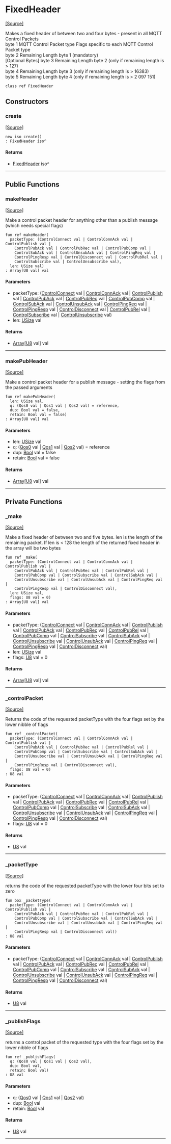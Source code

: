 # FixedHeader
<span class="source-link">[[Source]](src/mqtt-utilities/fixedHeader.md#L-0-4)</span>

Makes a fixed header of between two and four bytes - present in all MQTT Control Packets  
byte 1 MQTT Control Packet type Flags specific to each MQTT Control Packet type  
byte 2 Remaining Length byte 1 (mandatory)  
[Optional Bytes] 
byte 3 Remaining Length byte 2 (only if remaining length is > 127)  
byte 4 Remaining Length byte 3 (only if remaining length is > 16383)  
byte 5 Remaining Length byte 4 (only if remaining length is > 2 097 151)  


```pony
class ref FixedHeader
```

## Constructors

### create
<span class="source-link">[[Source]](src/mqtt-utilities/fixedHeader.md#L-0-4)</span>


```pony
new iso create()
: FixedHeader iso^
```

#### Returns

* [FixedHeader](mqtt-utilities-FixedHeader.md) iso^

---

## Public Functions

### makeHeader
<span class="source-link">[[Source]](src/mqtt-utilities/fixedHeader.md#L-0-16)</span>


 
Make a control packet header for anything other than a publish message (which needs special flags)


```pony
fun ref makeHeader(
  packetType: (ControlConnect val | ControlConnAck val | ControlPublish val | 
    ControlPubAck val | ControlPubRec val | ControlPubComp val | 
    ControlSubAck val | ControlUnsubAck val | ControlPingReq val | 
    ControlPingResp val | ControlDisconnect val | ControlPubRel val | 
    ControlSubscribe val | ControlUnsubscribe val),
  len: USize val)
: Array[U8 val] val
```
#### Parameters

*   packetType: ([ControlConnect](mqtt-primitives-ControlConnect.md) val | [ControlConnAck](mqtt-primitives-ControlConnAck.md) val | [ControlPublish](mqtt-primitives-ControlPublish.md) val | 
    [ControlPubAck](mqtt-primitives-ControlPubAck.md) val | [ControlPubRec](mqtt-primitives-ControlPubRec.md) val | [ControlPubComp](mqtt-primitives-ControlPubComp.md) val | 
    [ControlSubAck](mqtt-primitives-ControlSubAck.md) val | [ControlUnsubAck](mqtt-primitives-ControlUnsubAck.md) val | [ControlPingReq](mqtt-primitives-ControlPingReq.md) val | 
    [ControlPingResp](mqtt-primitives-ControlPingResp.md) val | [ControlDisconnect](mqtt-primitives-ControlDisconnect.md) val | [ControlPubRel](mqtt-primitives-ControlPubRel.md) val | 
    [ControlSubscribe](mqtt-primitives-ControlSubscribe.md) val | [ControlUnsubscribe](mqtt-primitives-ControlUnsubscribe.md) val)
*   len: [USize](builtin-USize.md) val

#### Returns

* [Array](builtin-Array.md)\[[U8](builtin-U8.md) val\] val

---

### makePubHeader
<span class="source-link">[[Source]](src/mqtt-utilities/fixedHeader.md#L-0-63)</span>


Make a control packet header for a publish message - setting the flags from the passed arguments


```pony
fun ref makePubHeader(
  len: USize val,
  q: (Qos0 val | Qos1 val | Qos2 val) = reference,
  dup: Bool val = false,
  retain: Bool val = false)
: Array[U8 val] val
```
#### Parameters

*   len: [USize](builtin-USize.md) val
*   q: ([Qos0](mqtt-primitives-Qos0.md) val | [Qos1](mqtt-primitives-Qos1.md) val | [Qos2](mqtt-primitives-Qos2.md) val) = reference
*   dup: [Bool](builtin-Bool.md) val = false
*   retain: [Bool](builtin-Bool.md) val = false

#### Returns

* [Array](builtin-Array.md)\[[U8](builtin-U8.md) val\] val

---

## Private Functions

### _make
<span class="source-link">[[Source]](src/mqtt-utilities/fixedHeader.md#L-0-26)</span>


Make a fixed header of between two and five bytes.
len is the length of the remaining packet. If len is < 128 the length of the returned 
fixed header in the array will be two bytes


```pony
fun ref _make(
  packetType: (ControlConnect val | ControlConnAck val | ControlPublish val | 
    ControlPubAck val | ControlPubRec val | ControlPubRel val | 
    ControlPubComp val | ControlSubscribe val | ControlSubAck val | 
    ControlUnsubscribe val | ControlUnsubAck val | ControlPingReq val | 
    ControlPingResp val | ControlDisconnect val),
  len: USize val,
  flags: U8 val = 0)
: Array[U8 val] val
```
#### Parameters

*   packetType: ([ControlConnect](mqtt-primitives-ControlConnect.md) val | [ControlConnAck](mqtt-primitives-ControlConnAck.md) val | [ControlPublish](mqtt-primitives-ControlPublish.md) val | 
    [ControlPubAck](mqtt-primitives-ControlPubAck.md) val | [ControlPubRec](mqtt-primitives-ControlPubRec.md) val | [ControlPubRel](mqtt-primitives-ControlPubRel.md) val | 
    [ControlPubComp](mqtt-primitives-ControlPubComp.md) val | [ControlSubscribe](mqtt-primitives-ControlSubscribe.md) val | [ControlSubAck](mqtt-primitives-ControlSubAck.md) val | 
    [ControlUnsubscribe](mqtt-primitives-ControlUnsubscribe.md) val | [ControlUnsubAck](mqtt-primitives-ControlUnsubAck.md) val | [ControlPingReq](mqtt-primitives-ControlPingReq.md) val | 
    [ControlPingResp](mqtt-primitives-ControlPingResp.md) val | [ControlDisconnect](mqtt-primitives-ControlDisconnect.md) val)
*   len: [USize](builtin-USize.md) val
*   flags: [U8](builtin-U8.md) val = 0

#### Returns

* [Array](builtin-Array.md)\[[U8](builtin-U8.md) val\] val

---

### _controlPacket
<span class="source-link">[[Source]](src/mqtt-utilities/fixedHeader.md#L-0-45)</span>


Returns the code of the requested packetType with the four flags set by the lower nibble of flags


```pony
fun ref _controlPacket(
  packetType: (ControlConnect val | ControlConnAck val | ControlPublish val | 
    ControlPubAck val | ControlPubRec val | ControlPubRel val | 
    ControlPubComp val | ControlSubscribe val | ControlSubAck val | 
    ControlUnsubscribe val | ControlUnsubAck val | ControlPingReq val | 
    ControlPingResp val | ControlDisconnect val),
  flags: U8 val = 0)
: U8 val
```
#### Parameters

*   packetType: ([ControlConnect](mqtt-primitives-ControlConnect.md) val | [ControlConnAck](mqtt-primitives-ControlConnAck.md) val | [ControlPublish](mqtt-primitives-ControlPublish.md) val | 
    [ControlPubAck](mqtt-primitives-ControlPubAck.md) val | [ControlPubRec](mqtt-primitives-ControlPubRec.md) val | [ControlPubRel](mqtt-primitives-ControlPubRel.md) val | 
    [ControlPubComp](mqtt-primitives-ControlPubComp.md) val | [ControlSubscribe](mqtt-primitives-ControlSubscribe.md) val | [ControlSubAck](mqtt-primitives-ControlSubAck.md) val | 
    [ControlUnsubscribe](mqtt-primitives-ControlUnsubscribe.md) val | [ControlUnsubAck](mqtt-primitives-ControlUnsubAck.md) val | [ControlPingReq](mqtt-primitives-ControlPingReq.md) val | 
    [ControlPingResp](mqtt-primitives-ControlPingResp.md) val | [ControlDisconnect](mqtt-primitives-ControlDisconnect.md) val)
*   flags: [U8](builtin-U8.md) val = 0

#### Returns

* [U8](builtin-U8.md) val

---

### _packetType
<span class="source-link">[[Source]](src/mqtt-utilities/fixedHeader.md#L-0-54)</span>


returns the code of the requested packetType with the lower four bits set to zero


```pony
fun box _packetType(
  packetType: (ControlConnect val | ControlConnAck val | ControlPublish val | 
    ControlPubAck val | ControlPubRec val | ControlPubRel val | 
    ControlPubComp val | ControlSubscribe val | ControlSubAck val | 
    ControlUnsubscribe val | ControlUnsubAck val | ControlPingReq val | 
    ControlPingResp val | ControlDisconnect val))
: U8 val
```
#### Parameters

*   packetType: ([ControlConnect](mqtt-primitives-ControlConnect.md) val | [ControlConnAck](mqtt-primitives-ControlConnAck.md) val | [ControlPublish](mqtt-primitives-ControlPublish.md) val | 
    [ControlPubAck](mqtt-primitives-ControlPubAck.md) val | [ControlPubRec](mqtt-primitives-ControlPubRec.md) val | [ControlPubRel](mqtt-primitives-ControlPubRel.md) val | 
    [ControlPubComp](mqtt-primitives-ControlPubComp.md) val | [ControlSubscribe](mqtt-primitives-ControlSubscribe.md) val | [ControlSubAck](mqtt-primitives-ControlSubAck.md) val | 
    [ControlUnsubscribe](mqtt-primitives-ControlUnsubscribe.md) val | [ControlUnsubAck](mqtt-primitives-ControlUnsubAck.md) val | [ControlPingReq](mqtt-primitives-ControlPingReq.md) val | 
    [ControlPingResp](mqtt-primitives-ControlPingResp.md) val | [ControlDisconnect](mqtt-primitives-ControlDisconnect.md) val)

#### Returns

* [U8](builtin-U8.md) val

---

### _publishFlags
<span class="source-link">[[Source]](src/mqtt-utilities/fixedHeader.md#L-0-71)</span>


returns a control packet of the requested type with the four flags set by the lower nibble of flags


```pony
fun ref _publishFlags(
  q: (Qos0 val | Qos1 val | Qos2 val),
  dup: Bool val,
  retain: Bool val)
: U8 val
```
#### Parameters

*   q: ([Qos0](mqtt-primitives-Qos0.md) val | [Qos1](mqtt-primitives-Qos1.md) val | [Qos2](mqtt-primitives-Qos2.md) val)
*   dup: [Bool](builtin-Bool.md) val
*   retain: [Bool](builtin-Bool.md) val

#### Returns

* [U8](builtin-U8.md) val

---

